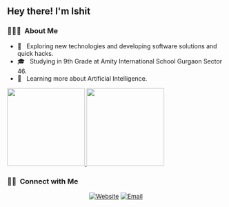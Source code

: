 <h2> Hey there! I'm Ishit</h2>

<h3> 👨🏻‍💻 &nbsp;About Me </h3>

- 🤔 &nbsp; Exploring new technologies and developing software solutions and quick hacks.
- 🎓 &nbsp; Studying in 9th Grade at Amity International School Gurgaon Sector 46.
- 🌱 &nbsp; Learning more about Artificial Intelligence.

<a href="https://github.com/NotIshi28">
  <img height="180em" src="https://github-readme-stats.vercel.app/api?username=NotIshi28&theme=buefy&show_icons=true" />
  <img height="180em" src="https://github-readme-stats.vercel.app/api/top-langs/?username=NotIshi28&theme=buefy&layout=compact" />
</a>

<br/>

<h3> 🤝🏻 &nbsp;Connect with Me </h3>

<p align="center">
<a href="https://ishitrastogi.netlify.app"><img alt="Website" src="https://img.shields.io/badge/Website-www.ishitrastogi.netlify.app-blue?style=flat-square&logo=google-chrome"></a>
<a href="mailto:ishitrastogi@gmail.com"><img alt="Email" src="https://img.shields.io/badge/Email-ishitrastogi@gmail.com-blue?style=flat-square&logo=gmail"></a>
</p>
